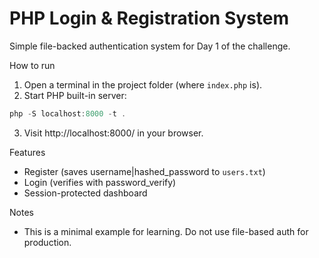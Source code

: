 # PHP Login & Registration System

Simple file-backed authentication system for Day 1 of the challenge.

How to run

1. Open a terminal in the project folder (where `index.php` is).
2. Start PHP built-in server:

```powershell
php -S localhost:8000 -t .
```

3. Visit http://localhost:8000/ in your browser.

Features

- Register (saves username|hashed_password to `users.txt`)
- Login (verifies with password_verify)
- Session-protected dashboard

Notes

- This is a minimal example for learning. Do not use file-based auth for production.
